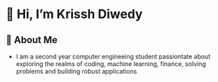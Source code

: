 # 👋 Hi, I’m Krissh Diwedy
## 💫 About Me
- I am a second year computer engineeing student passiontate about exploring the realms of coding, machine learning, finance, solving problems and building robust applications


<!---
KrisshDiwedy38/KrisshDiwedy38 is a ✨ special ✨ repository because its `README.md` (this file) appears on your GitHub profile.
You can click the Preview link to take a look at your changes.
--->
